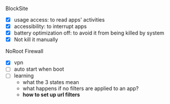 BlockSite
- [x] usage access: to read apps' activities
- [x] accessibility: to interrupt apps
- [x] battery optimization off: to avoid it from being killed by system
- [x] Not kill it manually

NoRoot Firewall
- [x] vpn
- [ ] auto start when boot 
- [ ] learning
	- what the 3 states mean
	- what happens if no filters are applied to an app?
	- **how to set up url filters**  
<!--stackedit_data:
eyJoaXN0b3J5IjpbLTE5MjE2OTQ1NzVdfQ==
-->